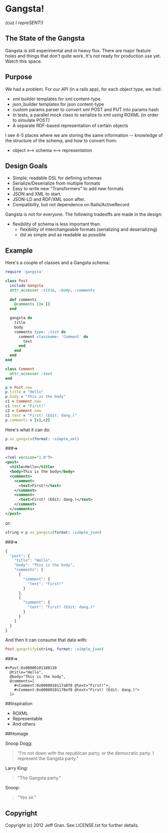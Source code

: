 # Gangsta!
*(cuz I repreSENT!)*

## The State of the Gangsta

Gangsta is still experimental and in heavy flux. There are major feature holes and things that don't quite work. It's not ready for production use yet. Watch this space.

## Purpose

We had a problem. For our API (in a rails app), for each object type, we had:
* xml builder templates for xml content-type
* json_builder templates for json content-type
* custom params parser to convert xml POST and PUT into params hash
* In tests, a parallel mock class to serialize to xml using ROXML (in order to simulate POST)
* A separate RDF-based representation of certain objects

I see 4-5 places where we are storing the same information -- knowledge of the structure of the schema, and how to convert from:
* object <--> schema <--> representation


## Design Goals
* Simple, readable DSL for defining schemas
* Serialize/Deserialize from multiple formats
* Easy to write new "Transformers" to add new formats
* JSON and XML to start.
* JSON-LD and RDF/XML soon after.
* Compatibilty, but not dependence on Rails/ActiveRecord

Gangsta is not for everyone. The following tradeoffs are made in the design:

* flexibility of schema is less important than:
  * flexibility of interchangeable formats (serializing and deserializing)
  * dsl as simple and as readable as possible

## Example

Here's a couple of classes and a Gangsta schema:

```ruby
require 'gangsta'

class Post
  include Gangsta
  attr_accessor :title, :body, :comments
  
  def comments
    @comments ||= []
  end

  gangsta do
    title
    body
    comments type: :list do
      comment classname: 'Comment' do
        text
      end
    end
  end
end

class Comment
  attr_accessor :text
end

p = Post.new
p.title = "Hello"
p.body = "This is the body"
c1 = Comment.new
c1.text = "First!"
c2 = Comment.new
c2.text = "First! (Edit: dang.)"
p.comments = [c1,c2]
```

Here's what it can do:

```ruby
p.as_gangsta(format: :simple_xml)
```

###=>

```xml
<?xml version="1.0"?>
<post>
  <title>Hello</title>
  <body>This is the body</body>
  <comments>
    <comment>
      <text>First!</text>
    </comment>
    <comment>
      <text>First! (Edit: dang.)</text>
    </comment>
  </comments>
</post>
```

or:


```ruby
string = p.as_gangsta(format: :simple_json)
```

###=>

```javascript
{
  "post": {
    "title": "Hello",
    "body": "This is the body",
    "comments": [
      {
        "comment": {
          "text": "First!"
        }
      },
      {
        "comment": {
          "text": "First! (Edit: dang.)"
        }
      }
    ]
  }
}
```

And then it can consume that data with:

```ruby
Post.gangstify(string, format: :simple_json)
```

###=>

    #<Post:0x00000101180130 
      @title="Hello", 
      @body="This is the body", 
      @comments=[
        #<Comment:0x0000010117a078 @text="First!">, 
        #<Comment:0x00000101178ef8 @text="First! (Edit: dang.)">
      ]>


##Inspiration

* ROXML
* Representable
* And others

##Homage

Snoop Dogg: 

> "I'm not down with the republican party, or the democratic party. I represent the Gangsta party."

Larry King: 

> "The Gangsta party."

Snoop: 

> "Yes sir."



## Copyright

Copyright (c) 2012 Jeff Gran. See LICENSE.txt for
further details.

